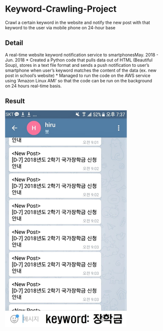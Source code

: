 # Keyword-Crawling-Project
Crawl a certain keyword in the website and notify the new post with that keyword to the user via mobile phone on 24-hour base

## Detail
<tr><td>A real-time website keyword notification service to smartphones</td><td>May. 2018 - Jun. 2018</td></tr>
* Created a Python code that pulls data out of HTML (Beautiful Soup), stores in a text file format and sends a push notification to user’s smartphone when user’s keyword matches the content of the data (ex. new post in school’s website) 
* Managed to run the code on the AWS service using ‘Amazon Linux AMI’ so that the code can be run on the background on 24 hours real-time basis.

## Result
<img src="post_screenshot.jpg" alt="result" width="400">
